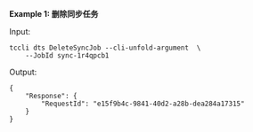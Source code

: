 **Example 1: 删除同步任务**



Input: 

```
tccli dts DeleteSyncJob --cli-unfold-argument  \
    --JobId sync-1r4qpcb1
```

Output: 
```
{
    "Response": {
        "RequestId": "e15f9b4c-9841-40d2-a28b-dea284a17315"
    }
}
```

